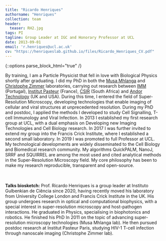 ```yaml
---
title: "Ricardo Henriques"
authorname: "Henriques"
collection: team
header:
  teaser: RH2.jpg
tags: PI
tagline: Group Leader at IGC and Honorary Professor at UCL
date: 2013-09-01
email: 'r.henriques@ucl.ac.uk'
cv: "https://henriqueslab.github.io/files/Ricardo_Henriques_CV.pdf"
---
```

{::options parse_block_html="true" /}

<p align= "justify">

By training, I am a Particle Physicist that fell in love with Biological Physics shortly after graduating. I did my PhD in both the <a href="http://mhlangalab.org/">Musa Mhlanga</a> and <a href="https://research.pasteur.fr/en/team/imaging-and-modeling/">Christophe Zimmer</a> laboratories, carrying out research between <a href="https://imm.medicina.ulisboa.pt/">IMM</a> (Portugal), <a href="https://www.pasteur.fr/en">Institut Pasteur</a> (France), <a href="https://www.csir.co.za/">CSIR</a> (South Africa) and <a href="https://andor.oxinst.com/">Andor Technology</a> (UK and USA). During this time, I entered the field of Super-Resolution Microscopy, developing technologies that enable imaging of cellular and viral structures at unprecedented resolution. During my PhD and postdoc, I applied the methods I developed to study Cell Signalling, T-cell Immunology and Viral Infection. In 2013 I established my first research group at UCL, with a dual emphasis on Developing new Imaging Technologies and Cell Biology research. In 2017 I was further invited to extend my group into the Francis Crick Institute, where I established a second small laboratory. In 2019 I was promoted to full Professor at UCL. My technological developments are widely disseminated to the Cell Biology and Biomedical research community. My algorithms QuickPALM, NanoJ, SRRF and SQUIRREL are among the most used and cited analytical methods in the Super-Resolution Microscopy field. My core philosophy has been to make my research reproducible, transparent and open-source.

<br><br><b>Talks biosketch:</b>
Prof. Ricardo Henriques is a group leader at Instituto Gulbenkian de Ciência since 2020, having recently moved his laboratory from University College London and Francis Crick Institute in the UK. His group undergoes research in optical and computational biophysics, with a special interest in super-resolution microscopy and host-pathogen interactions. He graduated in Physics, specialising in biophotonics and robotics. He finished his PhD In 2011 on the topic of advancing super-resolution microscopy technologies (Musa Mhlanga lab). He then pursued postdoc research at Institut Pasteur Paris, studying HIV-1 T-cell infection through nanoscale imaging (Christophe Zimmer lab).
